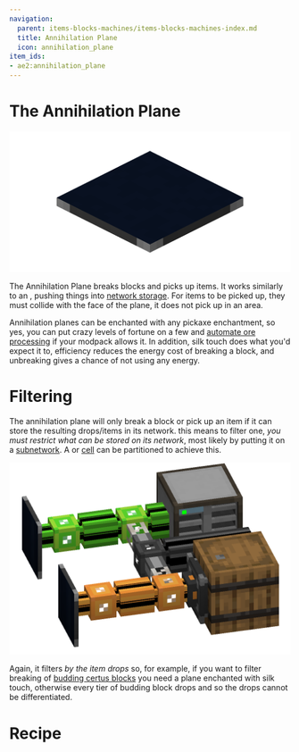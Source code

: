 ```yaml
---
navigation:
  parent: items-blocks-machines/items-blocks-machines-index.md
  title: Annihilation Plane
  icon: annihilation_plane
item_ids:
- ae2:annihilation_plane
---
```

# The Annihilation Plane

![A picture of an annihilation plane.](../assets/blocks/annihilation_plane.png)

The Annihilation Plane breaks blocks and picks up items. It works similarly to an <ItemLink id="import_bus" />, pushing things
into [network storage](../ae2-mechanics/import-export-storage.md). For items to be picked up, they must collide with the
face of the plane, it does not pick up in an area.

Annihilation planes can be enchanted with any pickaxe enchantment, so yes, you can put crazy levels of fortune on a few and
[automate ore processing](../example-setups/ore-fortuner.md) if your modpack allows it. In addition, silk touch does what
you'd expect it to, efficiency reduces the energy cost of breaking a block, and unbreaking gives a chance of not using any energy.

# Filtering

The annihilation plane will only break a block or pick up an item if it can store the resulting drops/items
in its network. this means to filter one, *you must restrict what can be stored on its network*, most likely by putting
it on a [subnetwork](../ae2-mechanics/subnetworks.md). A <ItemLink id="storage_bus" /> or [cell](../items-blocks-machines/storage_cells.md)
can be partitioned to achieve this.

![Annihilation Plane Subnet](../assets/assemblies/annihilation_filtering.png)

Again, it filters *by the item drops* so, for example, if you want to filter breaking of [budding certus blocks](../items-blocks-machines/budding_certus.md)
you need a plane enchanted with silk touch, otherwise every tier of budding block drops <ItemLink id="quartz_block" /> and so
the drops cannot be differentiated.

# Recipe

<RecipeFor id="annihilation_plane" />